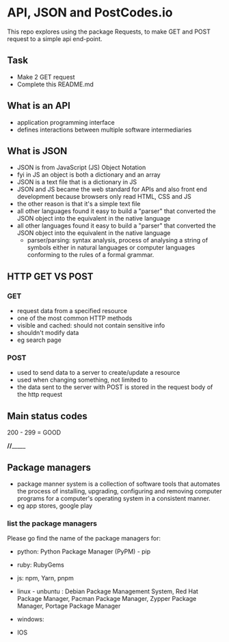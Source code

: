 # API, JSON and PostCodes.io

This repo explores using the package Requests, to make GET and POST request to a simple api end-point.

## Task
- Make 2 GET request
- Complete this README.md

## What is an API
- application programming interface
- defines interactions between multiple software intermediaries

## What is JSON
- JSON is from JavaScript (JS) Object Notation
- fyi in JS an object is both a dictionary and an array
- JSON is a text file that is a dictionary in JS
- JSON and JS became the web standard for APIs and also front end development because browsers only read HTML, CSS and JS
- the other reason is that it's a simple text file
- all other languages found it easy to build a "parser" that converted the JSON object into the equivalent in the native language
- all other languages found it easy to build a "parser" that converted the JSON object into the equivalent in the native language
    - parser/parsing: syntax analysis, process of analysing a string of symbols either in natural languages or computer languages conforming to the rules of a formal grammar. 
    

## HTTP GET VS POST

### GET
- request data from a specified resource
- one of the most common HTTP methods
- visible and cached: should not contain sensitive info
- shouldn't modify data
- eg search page

### POST
- used to send data to a server to create/update a resource
- used when changing something, not limited to
- the data sent to the server with POST is stored in the request body of the http request

## Main status codes
200 - 299 = GOOD

________//_____________
## Package managers
- package manner system is a collection of software tools that automates the process of installing, upgrading, configuring and removing computer programs for a computer's operating system in a consistent manner.
- eg app stores, google play

### list the package managers
Please go find the name of the package managers for:
- python: Python Package Manager (PyPM) - pip
- ruby: RubyGems
- js: npm, Yarn, pnpm

- linux - unbuntu : Debian Package Management System, Red Hat Package Manager, Pacman Package Manager, Zypper Package Manager, Portage Package Manager
- windows: 
- IOS